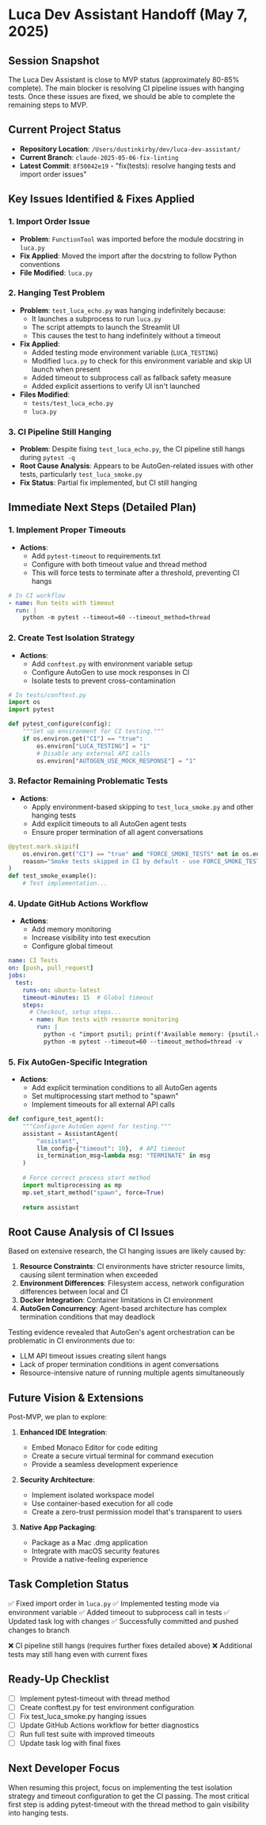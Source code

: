 # Luca Dev Assistant Handoff (May 7, 2025)

## Session Snapshot

The Luca Dev Assistant is close to MVP status (approximately 80-85% complete). The main blocker is resolving CI pipeline issues with hanging tests. Once these issues are fixed, we should be able to complete the remaining steps to MVP.

## Current Project Status

- **Repository Location**: `/Users/dustinkirby/dev/luca-dev-assistant/`
- **Current Branch**: `claude-2025-05-06-fix-linting`
- **Latest Commit**: `8f50042e19` - "fix(tests): resolve hanging tests and import order issues"

## Key Issues Identified & Fixes Applied

### 1. Import Order Issue
- **Problem**: `FunctionTool` was imported before the module docstring in `luca.py`
- **Fix Applied**: Moved the import after the docstring to follow Python conventions
- **File Modified**: `luca.py`

### 2. Hanging Test Problem
- **Problem**: `test_luca_echo.py` was hanging indefinitely because:
  - It launches a subprocess to run `luca.py`
  - The script attempts to launch the Streamlit UI
  - This causes the test to hang indefinitely without a timeout
- **Fix Applied**: 
  - Added testing mode environment variable (`LUCA_TESTING`)
  - Modified `luca.py` to check for this environment variable and skip UI launch when present
  - Added timeout to subprocess call as fallback safety measure
  - Added explicit assertions to verify UI isn't launched
- **Files Modified**: 
  - `tests/test_luca_echo.py`
  - `luca.py`

### 3. CI Pipeline Still Hanging
- **Problem**: Despite fixing `test_luca_echo.py`, the CI pipeline still hangs during `pytest -q`
- **Root Cause Analysis**: Appears to be AutoGen-related issues with other tests, particularly `test_luca_smoke.py`
- **Fix Status**: Partial fix implemented, but CI still hanging

## Immediate Next Steps (Detailed Plan)

### 1. Implement Proper Timeouts
- **Actions**:
  - Add `pytest-timeout` to requirements.txt
  - Configure with both timeout value and thread method
  - This will force tests to terminate after a threshold, preventing CI hangs
  
```yaml
# In CI workflow
- name: Run tests with timeout
  run: |
    python -m pytest --timeout=60 --timeout_method=thread
```

### 2. Create Test Isolation Strategy
- **Actions**:
  - Add `conftest.py` with environment variable setup
  - Configure AutoGen to use mock responses in CI
  - Isolate tests to prevent cross-contamination
  
```python
# In tests/conftest.py
import os
import pytest

def pytest_configure(config):
    """Set up environment for CI testing."""
    if os.environ.get("CI") == "true":
        os.environ["LUCA_TESTING"] = "1"
        # Disable any external API calls
        os.environ["AUTOGEN_USE_MOCK_RESPONSE"] = "1"
```

### 3. Refactor Remaining Problematic Tests
- **Actions**:
  - Apply environment-based skipping to `test_luca_smoke.py` and other hanging tests
  - Add explicit timeouts to all AutoGen agent tests
  - Ensure proper termination of all agent conversations
  
```python
@pytest.mark.skipif(
    os.environ.get("CI") == "true" and "FORCE_SMOKE_TESTS" not in os.environ,
    reason="Smoke tests skipped in CI by default - use FORCE_SMOKE_TESTS=1 to enable"
)
def test_smoke_example():
    # Test implementation...
```

### 4. Update GitHub Actions Workflow
- **Actions**:
  - Add memory monitoring
  - Increase visibility into test execution
  - Configure global timeout
  
```yaml
name: CI Tests
on: [push, pull_request]
jobs:
  test:
    runs-on: ubuntu-latest
    timeout-minutes: 15  # Global timeout
    steps:
      # Checkout, setup steps...
      - name: Run tests with resource monitoring
        run: |
          python -c "import psutil; print(f'Available memory: {psutil.virtual_memory().available / (1024**3):.2f} GB')"
          python -m pytest --timeout=60 --timeout_method=thread -v
```

### 5. Fix AutoGen-Specific Integration
- **Actions**:
  - Add explicit termination conditions to all AutoGen agents
  - Set multiprocessing start method to "spawn"
  - Implement timeouts for all external API calls
  
```python
def configure_test_agent():
    """Configure AutoGen agent for testing."""
    assistant = AssistantAgent(
        "assistant",
        llm_config={"timeout": 10},  # API timeout
        is_termination_msg=lambda msg: "TERMINATE" in msg
    )
    
    # Force correct process start method
    import multiprocessing as mp
    mp.set_start_method("spawn", force=True)
    
    return assistant
```

## Root Cause Analysis of CI Issues

Based on extensive research, the CI hanging issues are likely caused by:

1. **Resource Constraints**: CI environments have stricter resource limits, causing silent termination when exceeded
2. **Environment Differences**: Filesystem access, network configuration differences between local and CI
3. **Docker Integration**: Container limitations in CI environment
4. **AutoGen Concurrency**: Agent-based architecture has complex termination conditions that may deadlock

Testing evidence revealed that AutoGen's agent orchestration can be problematic in CI environments due to:
- LLM API timeout issues creating silent hangs
- Lack of proper termination conditions in agent conversations
- Resource-intensive nature of running multiple agents simultaneously

## Future Vision & Extensions

Post-MVP, we plan to explore:

1. **Enhanced IDE Integration**:
   - Embed Monaco Editor for code editing
   - Create a secure virtual terminal for command execution
   - Provide a seamless development experience

2. **Security Architecture**:
   - Implement isolated workspace model
   - Use container-based execution for all code
   - Create a zero-trust permission model that's transparent to users

3. **Native App Packaging**:
   - Package as a Mac .dmg application
   - Integrate with macOS security features
   - Provide a native-feeling experience

## Task Completion Status

✅ Fixed import order in `luca.py`
✅ Implemented testing mode via environment variable
✅ Added timeout to subprocess call in tests
✅ Updated task log with changes
✅ Successfully committed and pushed changes to branch

❌ CI pipeline still hangs (requires further fixes detailed above)
❌ Additional tests may still hang even with current fixes

## Ready-Up Checklist

- [ ] Implement pytest-timeout with thread method
- [ ] Create conftest.py for test environment configuration
- [ ] Fix test_luca_smoke.py hanging issues
- [ ] Update GitHub Actions workflow for better diagnostics
- [ ] Run full test suite with improved timeouts
- [ ] Update task log with final fixes

## Next Developer Focus

When resuming this project, focus on implementing the test isolation strategy and timeout configuration to get the CI passing. The most critical first step is adding pytest-timeout with the thread method to gain visibility into hanging tests.

